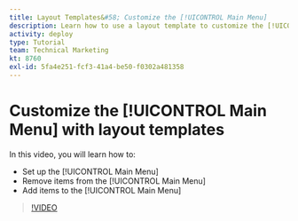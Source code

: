 ```yaml
---
title: Layout Templates&#58; Customize the [!UICONTROL Main Menu]
description: Learn how to use a layout template to customize the [!UICONTROL Main Menu] in [!DNL Adobe Workfront].
activity: deploy
type: Tutorial
team: Technical Marketing
kt: 8760
exl-id: 5fa4e251-fcf3-41a4-be50-f0302a481358
---
```

# Customize the [!UICONTROL Main Menu] with layout templates

In this video, you will learn how to:

* Set up the [!UICONTROL Main Menu]
* Remove items from the [!UICONTROL Main Menu]
* Add items to the [!UICONTROL Main Menu]


>[!VIDEO](https://video.tv.adobe.com/v/335073/?quality=12)
